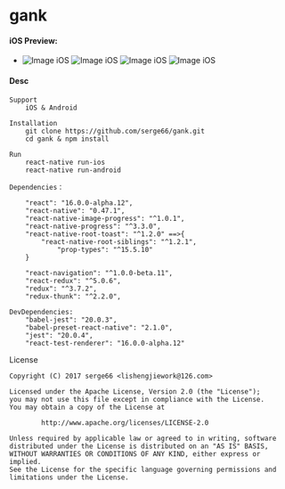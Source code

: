 # gank



#### iOS Preview:
-
    ![Image iOS](https://github.com/serge66/gank/blob/master/screenshots/ios_allView.gif)
    ![Image iOS](https://github.com/serge66/gank/blob/master/screenshots/ios_androidview.gif)
    ![Image iOS](https://github.com/serge66/gank/blob/master/screenshots/ios_girlview.gif)
    ![Image iOS](https://github.com/serge66/gank/blob/master/screenshots/ios_videoview.gif)


#### Desc

    Support
        iOS & Android

    Installation
        git clone https://github.com/serge66/gank.git
        cd gank & npm install

    Run
        react-native run-ios
        react-native run-android

    Dependencies：
        
        "react": "16.0.0-alpha.12",
        "react-native": "0.47.1",
        "react-native-image-progress": "^1.0.1",
        "react-native-progress": "^3.3.0",
        "react-native-root-toast": "^1.2.0" ==>{
            "react-native-root-siblings": "^1.2.1",
                "prop-types": "^15.5.10"
        }

        "react-navigation": "^1.0.0-beta.11",
        "react-redux": "^5.0.6",
        "redux": "^3.7.2",
        "redux-thunk": "^2.2.0",

    DevDependencies:
        "babel-jest": "20.0.3",
        "babel-preset-react-native": "2.1.0",
        "jest": "20.0.4",
        "react-test-renderer": "16.0.0-alpha.12"
  

License

    Copyright (C) 2017 serge66 <lishengjiework@126.com>

    Licensed under the Apache License, Version 2.0 (the "License");
    you may not use this file except in compliance with the License.
    You may obtain a copy of the License at

            http://www.apache.org/licenses/LICENSE-2.0

    Unless required by applicable law or agreed to in writing, software
    distributed under the License is distributed on an "AS IS" BASIS,
    WITHOUT WARRANTIES OR CONDITIONS OF ANY KIND, either express or implied.
    See the License for the specific language governing permissions and
    limitations under the License.